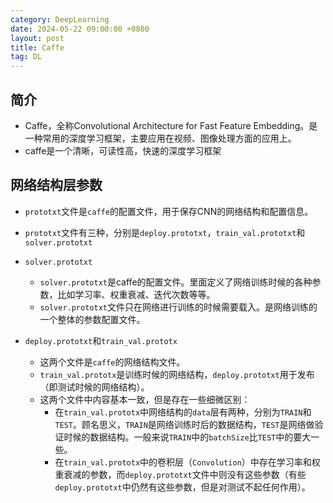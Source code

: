 ```yaml
---
category: DeepLearning
date: 2024-05-22 09:00:00 +0800
layout: post
title: Caffe
tag: DL
---
```

## 简介

+ Caffe，全称Convolutional Architecture for Fast Feature Embedding。是一种常用的深度学习框架，主要应用在视频、图像处理方面的应用上。
+ caffe是一个清晰，可读性高，快速的深度学习框架

## 网络结构层参数

+ `prototxt`文件是`caffe`的配置文件，用于保存CNN的网络结构和配置信息。
+ `prototxt`文件有三种，分别是`deploy.prototxt`，`train_val.prototxt`和`solver.prototxt`

+ `solver.prototxt`
   +  `solver.prototxt`是caffe的配置文件。里面定义了网络训练时候的各种参数，比如学习率、权重衰减、迭代次数等等。
   +  `solver.prototxt`文件只在网络进行训练的时候需要载入。是网络训练的一个整体的参数配置文件。

+ `deploy.prototxt`和`train_val.prototx`
  + 这两个文件是`caffe`的网络结构文件。
  + `train_val.prototx`是训练时候的网络结构，`deploy.prototxt`用于发布（即测试时候的网络结构）。
  + 这两个文件中内容基本一致，但是存在一些细微区别：
    + 在`train_val.prototx`中网络结构的`data`层有两种，分别为`TRAIN`和`TEST`。顾名思义，`TRAIN`是网络训练时后的数据结构，`TEST`是网络做验证时候的数据结构。一般来说`TRAIN`中的`batchSize`比`TEST`中的要大一些。
    + 在`train_val.prototx`中的卷积层（`Convolution`）中存在学习率和权重衰减的参数，而`deploy.prototxt`文件中则没有这些参数（有些`deploy.prototxt`中仍然有这些参数，但是对测试不起任何作用）。